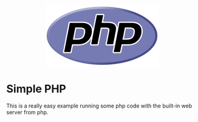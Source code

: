 <div align="center">
  <img alt="php logo" src="public/assets/images/php_logo.svg" width="300px" height="162px">
</div>

# Simple PHP
This is a really easy example running some php code with the built-in web server from php.
